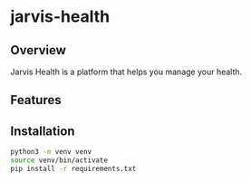 # jarvis-health

## Overview

Jarvis Health is a platform that helps you manage your health.

## Features


## Installation

```bash
python3 -m venv venv
source venv/bin/activate
pip install -r requirements.txt
```
